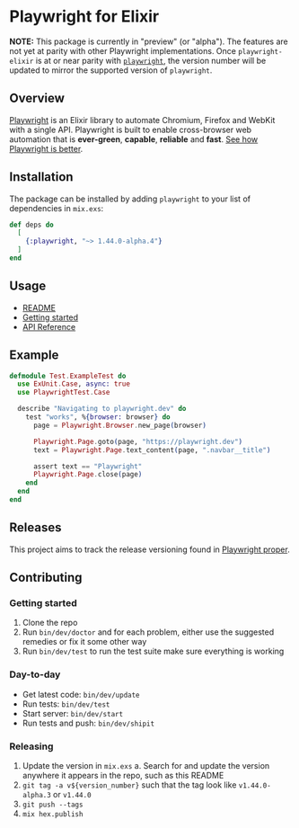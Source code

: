 # Playwright for Elixir

**NOTE:** This package is currently in "preview" (or "alpha"). The features are not yet at parity with other Playwright implementations. Once `playwright-elixir` is at or near parity with [`playwright`](https://github.com/microsoft/playwright), the version number will be updated to mirror the supported version of `playwright`.

## Overview

[Playwright](https://github.com/mechanical-orchard/playwright-elixir) is an Elixir library to automate Chromium, Firefox and WebKit with a single API. Playwright is built to enable cross-browser web automation that is **ever-green**, **capable**, **reliable** and **fast**. [See how Playwright is better](https://playwright.dev/docs/why-playwright).

## Installation

The package can be installed by adding `playwright` to your list of dependencies in `mix.exs`:

```elixir
def deps do
  [
    {:playwright, "~> 1.44.0-alpha.4"}
  ]
end
```

## Usage

- [README](https://hexdocs.pm/playwright/readme.html)
- [Getting started](https://hexdocs.pm/playwright/basics-getting-started.html)
- [API Reference](https://hexdocs.pm/playwright/api-reference.html)

## Example

```elixir
defmodule Test.ExampleTest do
  use ExUnit.Case, async: true
  use PlaywrightTest.Case

  describe "Navigating to playwright.dev" do
    test "works", %{browser: browser} do
      page = Playwright.Browser.new_page(browser)

      Playwright.Page.goto(page, "https://playwright.dev")
      text = Playwright.Page.text_content(page, ".navbar__title")

      assert text == "Playwright"
      Playwright.Page.close(page)
    end
  end
end
```

## Releases

This project aims to track the release versioning found in [Playwright proper](https://github.com/microsoft/playwright).

## Contributing

### Getting started

1. Clone the repo
2. Run `bin/dev/doctor` and for each problem, either use the suggested remedies or fix it some other way
3. Run `bin/dev/test` to run the test suite make sure everything is working

### Day-to-day

- Get latest code: `bin/dev/update`
- Run tests: `bin/dev/test`
- Start server: `bin/dev/start`
- Run tests and push: `bin/dev/shipit`

### Releasing

1. Update the version in `mix.exs`
   a. Search for and update the version anywhere it appears in the repo, such as this README
2. `git tag -a v${version_number}` such that the tag look like `v1.44.0-alpha.3` or `v1.44.0`
3. `git push --tags`
4. `mix hex.publish`
